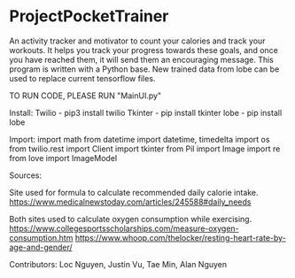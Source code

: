 # ProjectPocketTrainer
An activity tracker and motivator to count your calories and track your workouts. It helps you track your progress towards these goals, and once you have reached them, it will send them an encouraging message.
This program is written with a Python base.
New trained data from lobe can be used to replace current tensorflow files.

TO RUN CODE, PLEASE RUN "MainUI.py"

Install:
Twilio - pip3 install twilio
Tkinter - pip install tkinter
lobe - pip install lobe

Import:
import math
from datetime import datetime, timedelta
import os
from twilio.rest import Client
import tkinter
from Pil import Image
import re
from love import ImageModel

Sources:

Site used for formula to calculate recommended daily calorie intake.
https://www.medicalnewstoday.com/articles/245588#daily_needs

Both sites used to calculate oxygen consumption while exercising.
https://www.collegesportsscholarships.com/measure-oxygen-consumption.htm
https://www.whoop.com/thelocker/resting-heart-rate-by-age-and-gender/

Contributors: Loc Nguyen, Justin Vu, Tae Min, Alan Nguyen
